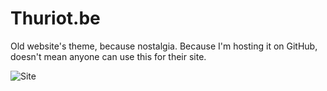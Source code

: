 Thuriot.be
====================

Old website's theme, because nostalgia.
Because I'm hosting it on GitHub, doesn't mean anyone can use this for their site.

![Site](https://cloud.githubusercontent.com/assets/544444/5286926/94be8a66-7b28-11e4-99f2-1332fd7f6e57.png)

